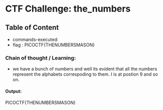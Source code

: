 # CTF Challenge: the_numbers

## Table of Content

- commands-executed:  
- flag : PICOCTF{THENUMBERSMASON}


### Chain of thought / Learning:
- we have a bunch of numbers and well its evident that all the numbers represent the alphabets correspoding to them. I is at postion 9 and so on.

#### Output:

PICOCTF{THENUMBERSMASON}

